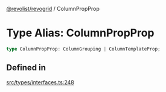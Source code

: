 [@revolist/revogrid](README.md) / ColumnPropProp

# Type Alias: ColumnPropProp

```ts
type ColumnPropProp: ColumnGrouping | ColumnTemplateProp;
```

## Defined in

[src/types/interfaces.ts:248](https://github.com/revolist/revogrid/blob/4056bfa6a410a4e819b4e23d2047ed6d5d60c1ea/src/types/interfaces.ts#L248)
